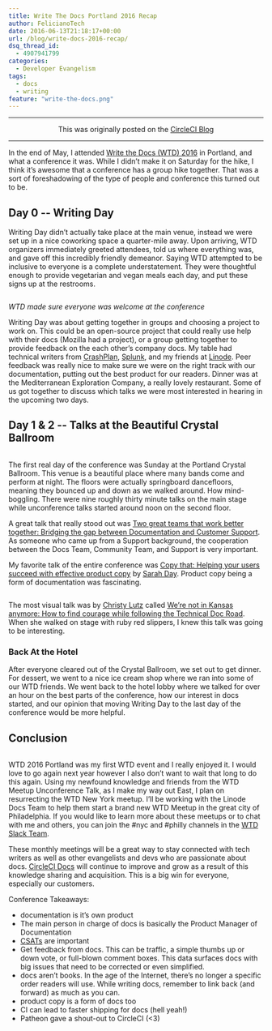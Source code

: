 ```yaml
---
title: Write The Docs Portland 2016 Recap
author: FelicianoTech
date: 2016-06-13T21:18:17+00:00
url: /blog/write-docs-2016-recap/
dsq_thread_id:
  - 4907941799
categories:
  - Developer Evangelism
tags:
  - docs
  - writing
feature: "write-the-docs.png"
---
```

* * *

<p style="text-align:center">
  This was originally posted on the <a href="https://circleci.com/blog/write-the-docs-2016-recap/">CircleCI Blog</a>
</p>

* * *

In the end of May, I attended [Write the Docs (WTD) 2016][1] in Portland, and what a conference it was. While I didn&#8217;t make it on Saturday for the hike, I think it&#8217;s awesome that a conference has a group hike together. That was a sort of foreshadowing of the type of people and conference this turned out to be.

<!--more-->

## Day 0 -- Writing Day

Writing Day didn’t actually take place at the main venue, instead we were set up in a nice coworking space a quarter-mile away. Upon arriving, WTD organizers immediately greeted attendees, told us where everything was, and gave off this incredibly friendly demeanor. Saying WTD attempted to be inclusive to everyone is a complete understatement. They were thoughtful enough to provide vegetarian and vegan meals each day, and put these signs up at the restrooms.

<img src="/assets/img/article/2016-05-22-11.28.19.jpg" class="aligncenter size-full wp-image-1809" alt="" />

_WTD made sure everyone was welcome at the conference_

Writing Day was about getting together in groups and choosing a project to work on. This could be an open-source project that could really use help with their docs (Mozilla had a project), or a group getting together to provide feedback on the each other&#8217;s company docs. My table had technical writers from [CrashPlan][3], [Splunk][4], and my friends at [Linode][5]. Peer feedback was really nice to make sure we were on the right track with our documentation, putting out the best product for our readers. Dinner was at the Mediterranean Exploration Company, a really lovely restaurant. Some of us got together to discuss which talks we were most interested in hearing in the upcoming two days.

## Day 1 & 2 -- Talks at the Beautiful Crystal Ballroom

<img src="/assets/img/article/IMG_20160523_082720.jpg" class="aligncenter size-full wp-image-1819" alt="" />

The first real day of the conference was Sunday at the Portland Crystal Ballroom. This venue is a beautiful place where many bands come and perform at night. The floors were actually springboard dancefloors, meaning they bounced up and down as we walked around. How mind-boggling. There were nine roughly thirty minute talks on the main stage while unconference talks started around noon on the second floor.

A great talk that really stood out was [Two great teams that work better together: Bridging the gap between Documentation and Customer Support][7]. As someone who came up from a Support background, the cooperation between the Docs Team, Community Team, and Support is very important.

My favorite talk of the entire conference was [Copy that: Helping your users succeed with effective product copy][8] by [Sarah Day][9]. Product copy being a form of documentation was fascinating.

<img src="/assets/img/article/2016-05-24-11.17.45.jpg" class="aligncenter size-full wp-image-1824" alt="" />

The most visual talk was by [Christy Lutz][11] called [We’re not in Kansas anymore: How to find courage while following the Technical Doc Road][12]. When she walked on stage with ruby red slippers, I knew this talk was going to be interesting.

### Back At the Hotel

After everyone cleared out of the Crystal Ballroom, we set out to get dinner. For dessert, we went to a nice ice cream shop where we ran into some of our WTD friends. We went back to the hotel lobby where we talked for over an hour on the best parts of the conference, how our interest in docs started, and our opinion that moving Writing Day to the last day of the conference would be more helpful.

## Conclusion

<img src="/assets/img/article/writethedocs-hockley-0185.jpg" class="aligncenter size-full wp-image-1829" alt="" />

WTD 2016 Portland was my first WTD event and I really enjoyed it. I would love to go again next year however I also don&#8217;t want to wait that long to do this again. Using my newfound knowledge and friends from the WTD Meetup Unconference Talk, as I make my way out East, I plan on resurrecting the WTD New York meetup. I&#8217;ll be working with the Linode Docs Team to help them start a brand new WTD Meetup in the great city of Philadelphia. If you would like to learn more about these meetups or to chat with me and others, you can join the #nyc and #philly channels in the [WTD Slack Team][14].

These monthly meetings will be a great way to stay connected with tech writers as well as other evangelists and devs who are passionate about docs. [CircleCI Docs][15] will continue to improve and grow as a result of this knowledge sharing and acquisition. This is a big win for everyone, especially our customers.

Conference Takeaways:

  * documentation is it&#8217;s own product 
  * The main person in charge of docs is basically the Product Manager of Documentation
  * [CSATs][16] are important 
  * Get feedback from docs. This can be traffic, a simple thumbs up or down vote, or full-blown comment boxes. This data surfaces docs with big issues that need to be corrected or even simplified.
  * docs aren&#8217;t books. In the age of the Internet, there&#8217;s no longer a specific order readers will use. While writing docs, remember to link back (and forward) as much as you can.
  * product copy is a form of docs too
  * CI can lead to faster shipping for docs (hell yeah!)
  * Patheon gave a shout-out to CircleCI (<3)

[1]: http://www.writethedocs.org/conf/na/2016/
[3]: https://www.crashplan.com/en-us/
[4]: http://www.splunk.com/
[5]: https://www.linode.com/
[7]: http://www.writethedocs.org/conf/na/2016/speakers/#speaker-neal-kaplan
[8]: http://www.writethedocs.org/conf/na/2016/speakers/#speaker-sarah-day
[9]: https://twitter.com/scribblingfox
[11]: https://twitter.com/canncrochet
[12]: http://www.writethedocs.org/conf/na/2016/speakers/#speaker-christy-lutz
[14]: http://slack.writethedocs.org/
[15]: https://circleci.com/docs/
[16]: http://www.impactlearning.com/resources/metrics/customer-service-satisfaction-rate-csat/
